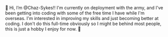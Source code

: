👋 Hi, I’m @Chaz-Sykes!! I'm currently on deployment with the army, and I've been getting into coding
with some of the free time I have while I'm overseas. I'm interested in improving my skills and just becoming
better at coding. I don't do this full-time obviously so I might be behind most people, this is just a hobby I enjoy
for now. 🙂 
